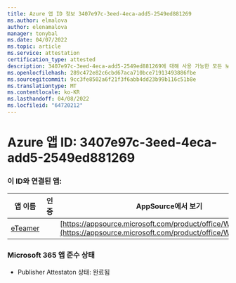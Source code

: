```yaml
---
title: Azure 앱 ID 정보 3407e97c-3eed-4eca-add5-2549ed881269
ms.author: elmalova
author: elenamalova
manager: tonybal
ms.date: 04/07/2022
ms.topic: article
ms.service: attestation
certification_type: attested
description: 3407e97c-3eed-4eca-add5-2549ed881269에 대해 사용 가능한 모든 보안 및 규정 준수 정보입니다.
ms.openlocfilehash: 289c472e82c6cbd67aca710bce71913493886fbe
ms.sourcegitcommit: 9cc3fe8502a6f21f3f6abb4dd23b99b116c51b8e
ms.translationtype: MT
ms.contentlocale: ko-KR
ms.lasthandoff: 04/08/2022
ms.locfileid: "64720212"
---
```

# <a name="azure-app-id-3407e97c-3eed-4eca-add5-2549ed881269"></a>Azure 앱 ID: 3407e97c-3eed-4eca-add5-2549ed881269


### <a name="apps-associated-with-this-id"></a>이 ID와 연결된 앱:
| **앱 이름** | **인증** | **AppSource에서 보기** |
|--------------|---------------|-----------------------|
| [eTeamer](../forward/WA200001621.md) |  | [https://appsource.microsoft.com/product/office/WA200001621](https://appsource.microsoft.com/product/office/WA200001621) |

### <a name="microsoft-365-app-compliance-status"></a>Microsoft 365 앱 준수 상태
- Publisher Attestaton 상태: 완료됨
